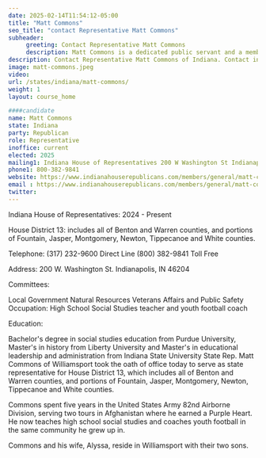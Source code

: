 ```yaml
---
date: 2025-02-14T11:54:12-05:00
title: "Matt Commons"
seo_title: "contact Representative Matt Commons"
subheader:
     greeting: Contact Representative Matt Commons
     description: Matt Commons is a dedicated public servant and a member of the Indiana House of Representatives, representing District 13. He assumed office on November 6, 2024. His current term ends on November 4, 2026.
description: Contact Representative Matt Commons of Indiana. Contact information for Matt Commons includes email address, phone number, and mailing address.
image: matt-commons.jpeg
video:
url: /states/indiana/matt-commons/
weight: 1
layout: course_home

####candidate
name: Matt Commons
state: Indiana
party: Republican
role: Representative
inoffice: current
elected: 2025
mailing1: Indiana House of Representatives 200 W Washington St Indianapolis, IN 46204-2786
phone1: 800-382-9841
website: https://www.indianahouserepublicans.com/members/general/matt-commons/
email : https://www.indianahouserepublicans.com/members/general/matt-commons/
twitter: 
---
```

Indiana House of Representatives: 2024 - Present

House District 13: includes all of Benton and Warren counties, and portions of Fountain, Jasper, Montgomery, Newton, Tippecanoe and White counties.

Telephone:
(317) 232-9600 Direct Line
(800) 382-9841 Toll Free

Address:
200 W. Washington St.
Indianapolis, IN 46204

Committees: 

Local Government
Natural Resources
Veterans Affairs and Public Safety
Occupation: High School Social Studies teacher and youth football coach

Education:

Bachelor's degree in social studies education from Purdue University,
Master's in history from Liberty University and
Master's in educational leadership and administration from Indiana State University
State Rep. Matt Commons of Williamsport took the oath of office today to serve as state representative for House District 13, which includes all of Benton and Warren counties, and portions of Fountain, Jasper, Montgomery, Newton, Tippecanoe and White counties.

Commons spent five years in the United States Army 82nd Airborne Division, serving two tours in Afghanistan where he earned a Purple Heart. He now teaches high school social studies and coaches youth football in the same community he grew up in.

Commons and his wife, Alyssa, reside in Williamsport with their two sons.
